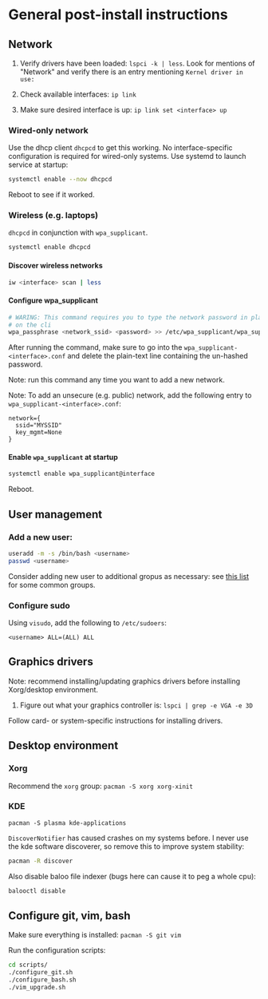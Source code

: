 # General post-install instructions

## Network

1. Verify drivers have been loaded: `lspci -k | less`. Look for mentions of 
   "Network" and verify there is an entry mentioning `Kernel driver in use:`

2. Check available interfaces: `ip link`

3. Make sure desired interface is up: `ip link set <interface> up`

### Wired-only network

Use the dhcp client `dhcpcd` to get this working. No interface-specific
configuration is required for wired-only systems. Use systemd to launch 
service at startup:

```bash
systemctl enable --now dhcpcd
```

Reboot to see if it worked.

### Wireless (e.g. laptops)

`dhcpcd` in conjunction with `wpa_supplicant`.

```bash
systemctl enable dhcpcd
```

#### Discover wireless networks

```bash
iw <interface> scan | less
```

#### Configure wpa\_supplicant

```bash
# WARING: This command requires you to type the network password in plain text
# on the cli
wpa_passphrase <network_ssid> <password> >> /etc/wpa_supplicant/wpa_supplicant-<interface>.conf
```

After running the command, make sure to go into the 
`wpa_supplicant-<interface>.conf` and delete the plain-text line containing
the un-hashed password.

Note: run this command any time you want to add a new network.

Note: To add an unsecure (e.g. public) network, add the following entry to 
`wpa_supplicant-<interface>.conf`:

```
network={
  ssid="MYSSID"
  key_mgmt=None
}
```

#### Enable `wpa_supplicant` at startup

```bash
systemctl enable wpa_supplicant@interface
```

Reboot.

## User management

### Add a new user:

```bash
useradd -m -s /bin/bash <username>
passwd <username>
```

Consider adding new user to additional gropus as necessary: see 
[this list](https://wiki.archlinux.org/index.php/Users_and_groups#Group_list)
for some common groups.

### Configure sudo

Using `visudo`, add the following to `/etc/sudoers`:

```
<username> ALL=(ALL) ALL
```

## Graphics drivers

Note: recommend installing/updating graphics drivers before installing 
Xorg/desktop environment.

1. Figure out what your graphics controller is: `lspci | grep -e VGA -e 3D`

Follow card- or system-specific instructions for installing drivers.

## Desktop environment

### Xorg
Recommend the `xorg` group: `pacman -S xorg xorg-xinit`

### KDE

```
pacman -S plasma kde-applications
```

`DiscoverNotifier` has caused crashes on my systems before. I never use the
kde software discoverer, so remove this to improve system stability:

```bash
pacman -R discover
```

Also disable baloo file indexer (bugs here can cause it to peg a whole cpu):

```bash
balooctl disable
```

## Configure git, vim, bash

Make sure everything is installed: `pacman -S git vim`

Run the configuration scripts:

```bash
cd scripts/
./configure_git.sh
./configure_bash.sh
./vim_upgrade.sh
```
